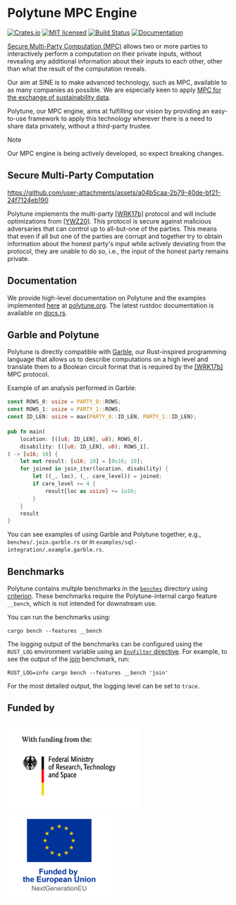 # Polytune MPC Engine

[![Crates.io][crates-badge]][crates-url]
[![MIT licensed][mit-badge]][mit-url]
[![Build Status][actions-badge]][actions-url]
[![Documentation][docs-badge]][docs-url]

[crates-badge]: https://img.shields.io/crates/v/polytune.svg
[crates-url]: https://crates.io/crates/polytune
[mit-badge]: https://img.shields.io/crates/l/polytune
[mit-url]: https://github.com/sine-fdn/polytune/blob/main/LICENSE.md
[actions-badge]: https://github.com/sine-fdn/polytune/actions/workflows/ci.yml/badge.svg?branch=main
[actions-url]: https://github.com/sine-fdn/polytune/actions/workflows/ci.yml
[docs-badge]: https://img.shields.io/docsrs/polytune
[docs-url]: https://docs.rs/polytune/latest/polytune/

[Secure Multi-Party Computation (MPC)](https://sine.foundation/library/002-smpc) allows two or more parties to interactively perform a computation on their private inputs, without revealing any additional information about their inputs to each other, other than what the result of the computation reveals.

Our aim at SINE is to make advanced technology, such as MPC, available to as many companies as possible. We are especially keen to apply [MPC for the exchange of sustainability data](https://sine.foundation/library/sine-is-partnering-with-wbcsd-to-decarbonise-the-economy).

Polytune, our MPC engine, aims at fulfilling our vision by providing an easy-to-use framework to apply this technology wherever there is a need to share data privately, without a third-party trustee.

> [!NOTE]
> Our MPC engine is being actively developed, so expect breaking changes.


## Secure Multi-Party Computation

https://github.com/user-attachments/assets/a04b5caa-2b79-40de-bf21-24f7124eb190

Polytune implements the multi-party [[WRK17b]](https://eprint.iacr.org/2017/189.pdf) protocol and will include optimizations from [[YWZ20]](https://eprint.iacr.org/2019/1104.pdf). This protocol is secure against malicious adversaries that can control up to all-but-one of the parties. This means that even if all but one of the parties are corrupt and together try to obtain information about the honest party's input while actively deviating from the protocol, they are unable to do so, i.e., the input of the honest party remains private.

## Documentation

We provide high-level documentation on Polytune and the examples implemented [here](./examples/) at [polytune.org](https://polytune.org/). The latest rustdoc documentation is available on [docs.rs](https://docs.rs/polytune/latest/polytune/).

## Garble and Polytune

Polytune is directly compatible with [Garble](https://github.com/sine-fdn/garble-lang), our Rust-inspired programming language that allows us to describe computations on a high level and translate them to a Boolean circuit format that is required by the [[WRK17b]](https://eprint.iacr.org/2017/189.pdf) MPC protocol.

Example of an analysis performed in Garble:
```rust
const ROWS_0: usize = PARTY_0::ROWS;
const ROWS_1: usize = PARTY_1::ROWS;
const ID_LEN: usize = max(PARTY_0::ID_LEN, PARTY_1::ID_LEN);

pub fn main(
    location: [([u8; ID_LEN], u8); ROWS_0],
    disability: [([u8; ID_LEN], u8); ROWS_1],
) -> [u16; 10] {
    let mut result: [u16; 10] = [0u16; 10];
    for joined in join_iter(location, disability) {
        let ((_, loc), (_, care_level)) = joined;
        if care_level >= 4 {
            result[loc as usize] += 1u16;
        }
    }
    result
}
```

You can see examples of using Garble and Polytune together, e.g., `benches/.join.garble.rs` or in `examples/sql-integration/.example.garble.rs`.

## Benchmarks

Polytune contains multple benchmarks in the [`benches`](./benches/) directory using [criterion](https://bheisler.github.io/criterion.rs/book/criterion_rs.html). These benchmarks require the Polytune-internal cargo feature `__bench`, which is not intended for downstream use.

You can run the benchmarks using:
```shell
cargo bench --features __bench
```

The logging output of the benchmarks can be configured using the `RUST_LOG` environment variable using an [`EnvFilter` directive](https://docs.rs/tracing-subscriber/latest/tracing_subscriber/filter/struct.EnvFilter.html). For example, to see the output of the [join](./benches/join.rs) benchmark, run:
```shell
RUST_LOG=info cargo bench --features __bench 'join'
```
For the most detailed output, the logging level can be set to `trace`.

## Funded by

<p float="left">
  <img src="BMBF_Logo.jpg" alt="With funding from the: Federal Ministry of Research, Technology and Space" height="200" />
  <img src="EU_Logo.png" alt="Funded by the European Union (NextGenerationEU)" height="200" style="background: white" />
</p>
